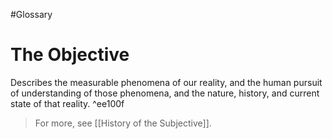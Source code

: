 #Glossary 
# The Objective

Describes the measurable phenomena of our reality, and the human pursuit of understanding of those phenomena, and the nature, history, and current state of that reality. ^ee100f

> For more, see [[History of the Subjective]].